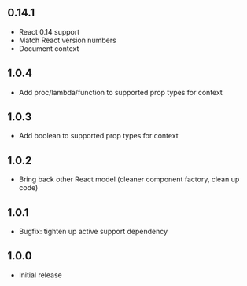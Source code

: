 ## 0.14.1
* React 0.14 support
* Match React version numbers
* Document context

## 1.0.4
* Add proc/lambda/function to supported prop types for context

## 1.0.3
* Add boolean to supported prop types for context

## 1.0.2
* Bring back other React model (cleaner component factory, clean up code)

## 1.0.1
* Bugfix: tighten up active support dependency

## 1.0.0
*  Initial release
